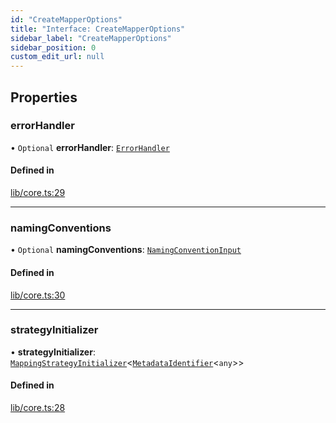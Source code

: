 ```yaml
---
id: "CreateMapperOptions"
title: "Interface: CreateMapperOptions"
sidebar_label: "CreateMapperOptions"
sidebar_position: 0
custom_edit_url: null
---
```


## Properties

### errorHandler

• `Optional` **errorHandler**: [`ErrorHandler`](ErrorHandler.md)

#### Defined in

[lib/core.ts:29](https://github.com/nartc/mapper/blob/e4b240d/packages/core/src/lib/core.ts#L29)

___

### namingConventions

• `Optional` **namingConventions**: [`NamingConventionInput`](../modules.md#namingconventioninput)

#### Defined in

[lib/core.ts:30](https://github.com/nartc/mapper/blob/e4b240d/packages/core/src/lib/core.ts#L30)

___

### strategyInitializer

• **strategyInitializer**: [`MappingStrategyInitializer`](../modules.md#mappingstrategyinitializer)<[`MetadataIdentifier`](../modules.md#metadataidentifier)<`any`\>\>

#### Defined in

[lib/core.ts:28](https://github.com/nartc/mapper/blob/e4b240d/packages/core/src/lib/core.ts#L28)
